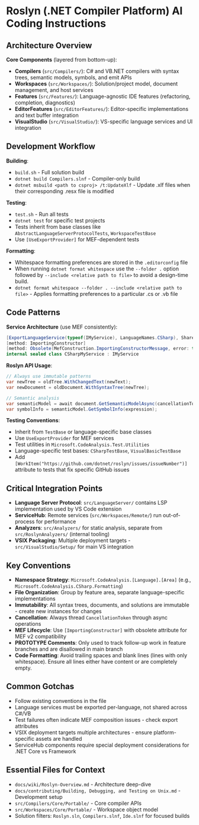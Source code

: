 # Roslyn (.NET Compiler Platform) AI Coding Instructions

## Architecture Overview

**Core Components** (layered from bottom-up):
- **Compilers** (`src/Compilers/`): C# and VB.NET compilers with syntax trees, semantic models, symbols, and emit APIs
- **Workspaces** (`src/Workspaces/`): Solution/project model, document management, and host services
- **Features** (`src/Features/`): Language-agnostic IDE features (refactoring, completion, diagnostics)
- **EditorFeatures** (`src/EditorFeatures/`): Editor-specific implementations and text buffer integration
- **VisualStudio** (`src/VisualStudio/`): VS-specific language services and UI integration

## Development Workflow

**Building**:
- `build.sh` - Full solution build
- `dotnet build Compilers.slnf` - Compiler-only build  
- `dotnet msbuild <path to csproj> /t:UpdateXlf` - Update .xlf files when their corresponding .resx file is modified

**Testing**:
- `test.sh` - Run all tests
- `dotnet test` for specific test projects
- Tests inherit from base classes like `AbstractLanguageServerProtocolTests`, `WorkspaceTestBase`
- Use `[UseExportProvider]` for MEF-dependent tests

**Formatting**:
- Whitespace formatting preferences are stored in the `.editorconfig` file
- When running `dotnet format whitespace` use the `--folder .` option followed by `--include <relative path to file>` to avoid a design-time build.
- `dotnet format whitespace --folder . --include <relative path to file>` - Applies formatting preferences to a particular .cs or .vb file

## Code Patterns

**Service Architecture** (use MEF consistently):
```csharp
[ExportLanguageService(typeof(IMyService), LanguageNames.CSharp), Shared]
[method: ImportingConstructor]
[method: Obsolete(MefConstruction.ImportingConstructorMessage, error: true)]
internal sealed class CSharpMyService : IMyService
```

**Roslyn API Usage**:
```csharp
// Always use immutable patterns
var newTree = oldTree.WithChangedText(newText);
var newDocument = oldDocument.WithSyntaxTree(newTree);

// Semantic analysis
var semanticModel = await document.GetSemanticModelAsync(cancellationToken);
var symbolInfo = semanticModel.GetSymbolInfo(expression);
```

**Testing Conventions**:
- Inherit from `TestBase` or language-specific base classes
- Use `UseExportProvider` for MEF services
- Test utilities in `Microsoft.CodeAnalysis.Test.Utilities`
- Language-specific test bases: `CSharpTestBase`, `VisualBasicTestBase`
- Add `[WorkItem("https://github.com/dotnet/roslyn/issues/issueNumber")]` attribute to tests that fix specific GitHub issues

## Critical Integration Points

- **Language Server Protocol**: `src/LanguageServer/` contains LSP implementation used by VS Code extension
- **ServiceHub**: Remote services (`src/Workspaces/Remote/`) run out-of-process for performance
- **Analyzers**: `src/Analyzers/` for static analysis, separate from `src/RoslynAnalyzers/` (internal tooling)
- **VSIX Packaging**: Multiple deployment targets - `src/VisualStudio/Setup/` for main VS integration

## Key Conventions

- **Namespace Strategy**: `Microsoft.CodeAnalysis.[Language].[Area]` (e.g., `Microsoft.CodeAnalysis.CSharp.Formatting`)
- **File Organization**: Group by feature area, separate language-specific implementations
- **Immutability**: All syntax trees, documents, and solutions are immutable - create new instances for changes
- **Cancellation**: Always thread `CancellationToken` through async operations
- **MEF Lifecycle**: Use `[ImportingConstructor]` with obsolete attribute for MEF v2 compatibility
- **PROTOTYPE Comments**: Only used to track follow-up work in feature branches and are disallowed in main branch
- **Code Formatting**: Avoid trailing spaces and blank lines (lines with only whitespace). Ensure all lines either have content or are completely empty.

## Common Gotchas

- Follow existing conventions in the file
- Language services must be exported per-language, not shared across C#/VB
- Test failures often indicate MEF composition issues - check export attributes
- VSIX deployment targets multiple architectures - ensure platform-specific assets are handled
- ServiceHub components require special deployment considerations for .NET Core vs Framework

## Essential Files for Context

- `docs/wiki/Roslyn-Overview.md` - Architecture deep-dive
- `docs/contributing/Building, Debugging, and Testing on Unix.md` - Development setup
- `src/Compilers/Core/Portable/` - Core compiler APIs
- `src/Workspaces/Core/Portable/` - Workspace object model
- Solution filters: `Roslyn.sln`, `Compilers.slnf`, `Ide.slnf` for focused builds
